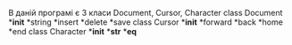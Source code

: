 В даній програмі є 3 класи Document, Cursor, Character
class Document
  *__init__
  *string
  *insert
  *delete
  *save
 class Cursor
  *__init__
  *forward
  *back
  *home
  *end
 class Character
  *__init__
  *__str__
  *__eq__
 
